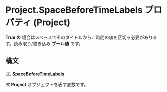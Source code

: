 
# Project.SpaceBeforeTimeLabels プロパティ (Project)

 **True の** 場合はスペースでそのタイトルから、時間の値を区切る必要があります。読み取り/書き込み **ブール値** です。


## 構文

 _式_. **SpaceBeforeTimeLabels**

 _式_ **Project** オブジェクトを表す変数です。

